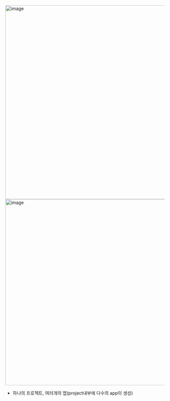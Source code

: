 <img width="613" alt="image" src="https://github.com/user-attachments/assets/159da658-cf0a-4c91-a654-387434e60bd2">
<img width="588" alt="image" src="https://github.com/user-attachments/assets/098b7fd8-816b-45fc-833b-bf55cf650158">

- 하나의 프로젝트, 여러개의 앱(project내부에 다수의 app이 생성)

